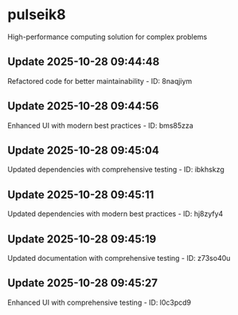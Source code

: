 # pulseik8
High-performance computing solution for complex problems

## Update 2025-10-28 09:44:48
Refactored code for better maintainability - ID: 8naqjiym


## Update 2025-10-28 09:44:56
Enhanced UI with modern best practices - ID: bms85zza


## Update 2025-10-28 09:45:04
Updated dependencies with comprehensive testing - ID: ibkhskzg


## Update 2025-10-28 09:45:11
Updated dependencies with modern best practices - ID: hj8zyfy4


## Update 2025-10-28 09:45:19
Updated documentation with comprehensive testing - ID: z73so40u


## Update 2025-10-28 09:45:27
Enhanced UI with comprehensive testing - ID: l0c3pcd9

